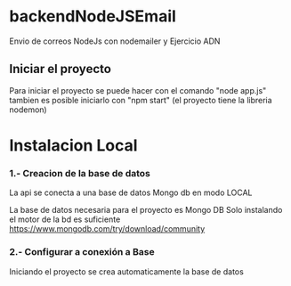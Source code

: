 # backendNodeJSEmail
Envio de correos NodeJs con nodemailer y Ejercicio ADN

## Iniciar el proyecto
Para iniciar el proyecto se puede hacer con el comando 
"node app.js" tambien es posible iniciarlo con 
"npm start" (el proyecto tiene la libreria nodemon)


# Instalacion Local

### 1.- Creacion de la base de datos
La api se conecta a una base de datos Mongo db en modo LOCAL

La base de datos necesaria para el proyecto es Mongo DB 
Solo instalando el motor de la bd es suficiente 
https://www.mongodb.com/try/download/community


### 2.- Configurar a conexión a Base
Iniciando el proyecto se crea automaticamente la base de datos
